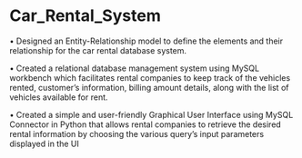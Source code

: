 # Car_Rental_System
• Designed an Entity-Relationship model to define the elements and their relationship
for the car rental database system.

• Created a relational database management system using MySQL workbench which facilitates 
rental companies to keep track of the vehicles rented, customer’s information, 
billing amount details, along with the list of vehicles available for rent.

• Created a simple and user-friendly Graphical User Interface using MySQL Connector in
Python that allows rental companies to retrieve the desired rental information
by choosing the various query’s input parameters displayed in the UI
